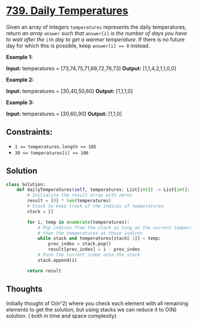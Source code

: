 # [739. Daily Temperatures](https://leetcode.com/problems/daily-temperatures/)

Given an array of integers `temperatures` represents the daily temperatures, return _an array_ `answer` _such that_ `answer[i]` _is the number of days you have to wait after the_ `ith` _day to get a warmer temperature_. If there is no future day for which this is possible, keep `answer[i] == 0` instead.

**Example 1:**

**Input:** temperatures = [73,74,75,71,69,72,76,73]
**Output:** [1,1,4,2,1,1,0,0]

**Example 2:**

**Input:** temperatures = [30,40,50,60]
**Output:** [1,1,1,0]

**Example 3:**

**Input:** temperatures = [30,60,90]
**Output:** [1,1,0]

## **Constraints:**

- `1 <= temperatures.length <= 105`
- `30 <= temperatures[i] <= 100`

## Solution

```python
class Solution:
    def dailyTemperatures(self, temperatures: List[int]) -> List[int]:
        # Initialize the result array with zeros
        result = [0] * len(temperatures)
        # Stack to keep track of the indices of temperatures
        stack = []

        for i, temp in enumerate(temperatures):
            # Pop indices from the stack as long as the current temperature is warmer
            # than the temperatures at those indices
            while stack and temperatures[stack[-1]] < temp:
                prev_index = stack.pop()
                result[prev_index] = i - prev_index
            # Push the current index onto the stack
            stack.append(i)

        return result

```

## Thoughts

Initially thought of O(n^2) where you check each element with all remaining elements to get the solution, but using stacks we can reduce it to O(N) solution. ( both in time and space complexity)
